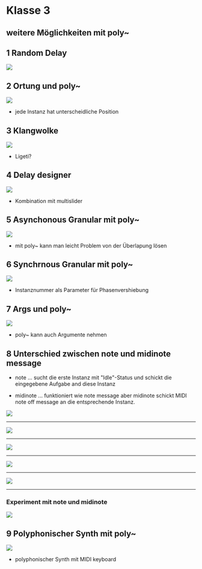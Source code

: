 # Klasse 3



## weitere Möglichkeiten mit poly~ 

## 1 Random Delay

![](K3/p1.png)


## 2 Ortung und poly~
![](K3/p2.png)

- jede Instanz hat unterscheidliche Position

## 3 Klangwolke
![](K3/p3.png)

- Ligeti?

## 4 Delay designer
![](K3/p4.png)

- Kombination mit multislider

## 5 Asynchonous Granular mit poly~
![](K3/p5.png)

- mit poly~ kann man leicht Problem von der Überlapung lösen

## 6 Synchrnous Granular mit poly~
![](K3/p6.png)

- Instanznummer als Parameter für Phasenvershiebung

## 7 Args und poly~
![](K3/p7.png)

- poly~ kann auch Argumente nehmen

## 8 Unterschied zwischen note und midinote message

- note ... sucht die erste Instanz mit "Idle"-Status und schickt die eingegebene Aufgabe and diese Instanz

- midinote ... funktioniert wie note message aber midinote schickt MIDI note off message an die entsprechende Instanz.

![](K3/midi.png)

---
![](K3/midinote1.png)

--- 

![](K3/midinote2.png)

---
![](K3/midinote3.png)

---

![](K3/midinote4.png)


---

### Experiment mit note und midinote

![](K3/midiexp.png)

## 9 Polyphonischer Synth mit poly~
![](K3/p8.png)

- polyphonischer Synth mit MIDI keyboard
